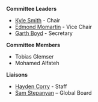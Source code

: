 **Committee Leaders**
* [Kyle Smith](mailto:kyle.smith@owasp.org) - Chair
* [Edmond Momartin](mailto:edmond.momartin@owasp.org) - Vice Chair
* [Garth Boyd](mailto:garth.boyd@owasp.org) - Secretary
  
**Committee Members**
* Tobias Glemser
* Mohamed Alfateh

**Liaisons**
- [Hayden Corry](mailto:hayden.corry@owasp.org) - Staff 
- [Sam Stepanyan](mailto:sam.stepanyan@owasp.org) – Global Board

